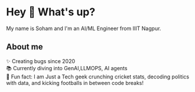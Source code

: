 # Hey 👋 What's up?

My name is Soham and I'm an AI/ML Engineer from IIIT Nagpur.

## About me

✨ Creating bugs since 2020  
📚 Currently diving into GenAI,LLMOPS, AI agents  
🎲 Fun fact: I am Just a Tech geek crunching cricket stats, decoding politics with data, and kicking footballs in between code breaks!


